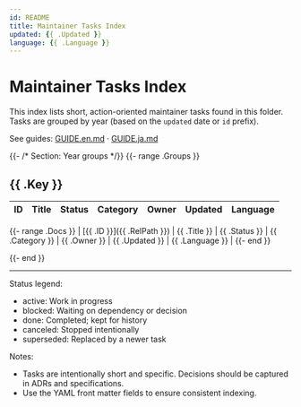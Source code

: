 ```yaml
---
id: README
title: Maintainer Tasks Index
updated: {{ .Updated }}
language: {{ .Language }}
---
```


# Maintainer Tasks Index

This index lists short, action-oriented maintainer tasks found in this folder. Tasks are grouped by year (based on the `updated` date or `id` prefix).

See guides: [GUIDE.en.md](../GUIDE.en.md) · [GUIDE.ja.md](../GUIDE.ja.md)

{{- /* Section: Year groups */}}
{{- range .Groups }}

## {{ .Key }}

| ID | Title | Status | Category | Owner | Updated | Language |
|---|---|---|---|---|---|---|
{{- range .Docs }}
| [{{ .ID }}]({{ .RelPath }}) | {{ .Title }} | {{ .Status }} | {{ .Category }} | {{ .Owner }} | {{ .Updated }} | {{ .Language }} |
{{- end }}

{{- end }}

---

Status legend:
- active: Work in progress
- blocked: Waiting on dependency or decision
- done: Completed; kept for history
- canceled: Stopped intentionally
- superseded: Replaced by a newer task

Notes:
- Tasks are intentionally short and specific. Decisions should be captured in ADRs and specifications.
- Use the YAML front matter fields to ensure consistent indexing.
